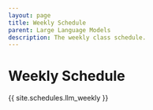 ```yaml
---
layout: page
title: Weekly Schedule
parent: Large Language Models
description: The weekly class schedule.
---
```


# Weekly Schedule

{{ site.schedules.llm_weekly }}
